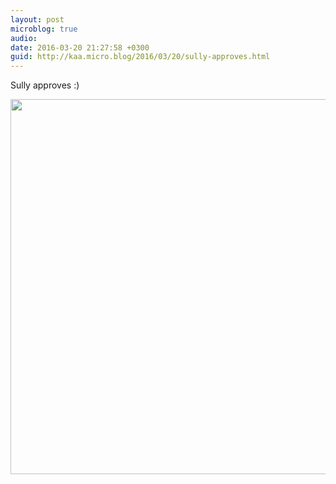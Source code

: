 ```yaml
---
layout: post
microblog: true
audio: 
date: 2016-03-20 21:27:58 +0300
guid: http://kaa.micro.blog/2016/03/20/sully-approves.html
---
```

Sully approves :)

<img src="http://www.kaa.bz/uploads/2018/e33e2004ef.jpg" width="600" height="600" />
